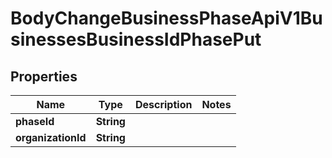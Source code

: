 

# BodyChangeBusinessPhaseApiV1BusinessesBusinessIdPhasePut


## Properties

| Name | Type | Description | Notes |
|------------ | ------------- | ------------- | -------------|
|**phaseId** | **String** |  |  |
|**organizationId** | **String** |  |  |



